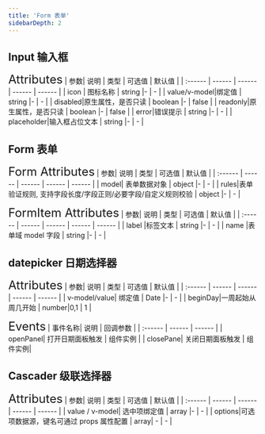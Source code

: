 ```yaml
---
title: 'Form 表单'
sidebarDepth: 2
---
```

## Input 输入框
<ClientOnly>
  <super-input/>
<font size=5>Attributes</font>
| 参数| 说明 | 类型 | 可选值 | 默认值 |
| :------ | ------ | ------ | ------ | ------ |
| icon | 图标名称 | string |- | - |
| value/v-model|绑定值 | string |- | - |
| disabled|原生属性，是否只读 | boolean |- | false |
| readonly|原生属性，是否只读 | boolean |- | false |
| error|错误提示 | string |- | - |
| placeholder|输入框占位文本 | string |- | - |
</ClientOnly>

## Form 表单
<ClientOnly>
  <super-form/>
<font size=5>Form Attributes</font>
| 参数| 说明 | 类型 | 可选值 | 默认值 |
| :------ | ------ | ------ | ------ | ------ |
| model| 表单数据对象 | object |- | - |
| rules|表单验证规则, 支持字段长度/字段正则/必要字段/自定义规则校验 | object |- | - |

<font size=5>FormItem Attributes</font>
| 参数| 说明 | 类型 | 可选值 | 默认值 |
| :------ | ------ | ------ | ------ | ------ |
| label |标签文本 | string |- | - |
| name |表单域 model 字段 | string |- | - |
</ClientOnly>

## datepicker 日期选择器
<ClientOnly>
  <super-datepicker/>
<font size=5>Attributes</font>
| 参数| 说明 | 类型 | 可选值 | 默认值 |
| :------ | ------ | ------ | ------ | ------ |
| v-model/value| 绑定值 | Date |- | - |
| beginDay|一周起始从周几开始 | number|0,1 | 1 |


<font size=5>Events</font>
| 事件名称| 说明 | 回调参数 | 
| :------ | ------ | ------ |
| openPanel| 打开日期面板触发 | 组件实例 |
| closePane| 关闭日期面板触发 | 组件实例|
</ClientOnly>


## Cascader 级联选择器
<ClientOnly>
  <super-cascader/>
<font size=5>Attributes</font>
| 参数| 说明 | 类型 | 可选值 | 默认值 |
| :------ | ------ | ------ | ------ | ------ |
| value / v-model| 选中项绑定值 | array |- | - |
| options|可选项数据源，键名可通过 props 属性配置 | array| - | - |
</ClientOnly>
